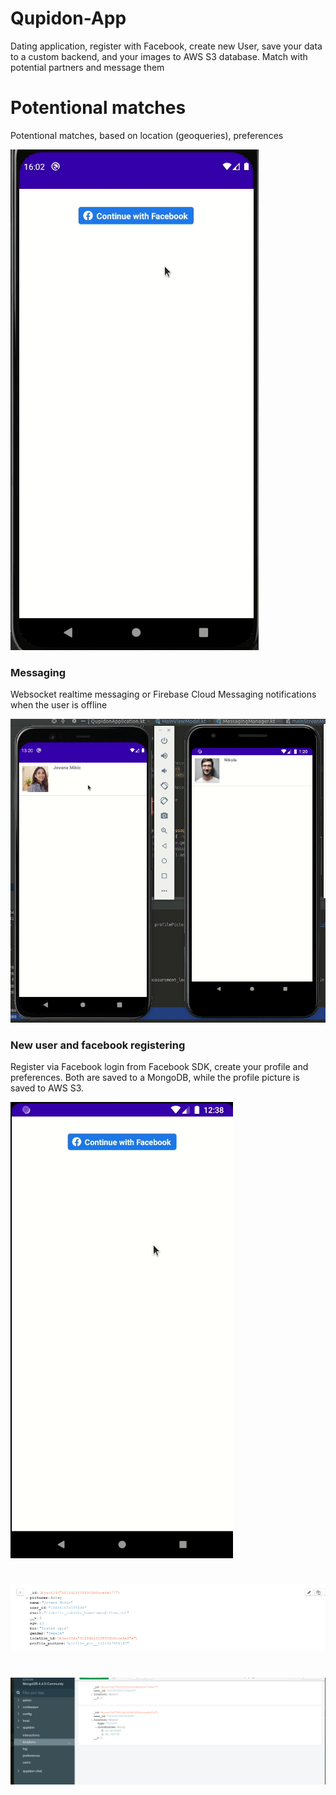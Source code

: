 # Qupidon-App
Dating application, register with Facebook, create new User, save your data to a custom backend, and your images to AWS S3 database. Match with potential partners and message them



# Potentional matches

Potentional matches, based on location (geoqueries), preferences


![mainpage](screenshots/mainpage.gif "Showcase")


### Messaging

Websocket realtime messaging or Firebase Cloud Messaging notifications when the user is offline


![messaging](screenshots/messages.gif "Screenshots")

### New user and facebook registering

Register via Facebook login from Facebook SDK, create your profile and preferences. Both are saved to a MongoDB, while the profile picture is saved to AWS S3.

![newuser](screenshots/newuser.gif "New User")

#

![mongo](screenshots/newuser_mongo.png "mongo")

#


![locations](screenshots/locations.png "locations")
